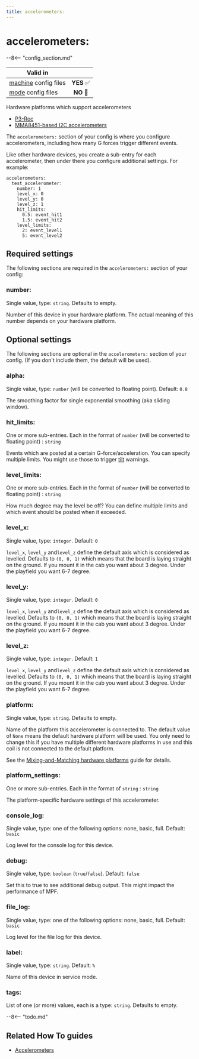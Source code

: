 ```yaml
---
title: accelerometers:
---
```


# accelerometers:


--8<-- "config_section.md"


| Valid in | |
|-----|:----:|
|[machine](instructions/machine_config.md) config files |**YES** :white_check_mark:|
|[mode](instructions/mode_config.md) config files|**NO** :no_entry_sign:|



Hardware platforms which support accelerometers

* [P3-Roc](../hardware/multimorphic/accelerometer.md)
* [MMA8451-based I2C accelerometers](../hardware/mma8451.md)

The `accelerometers:` section of your config is where you configure
accelerometers, including how many G forces trigger different events.

Like other hardware devices, you create a sub-entry for each
accelerometer, then under there you configure additional settings. For
example:

``` mpf-config
accelerometers:
  test_accelerometer:
    number: 1
    level_x: 0
    level_y: 0
    level_z: 1
    hit_limits:
      0.5: event_hit1
      1.5: event_hit2
    level_limits:
      2: event_level1
      5: event_level2
```

## Required settings

The following sections are required in the `accelerometers:` section of
your config:

### number:

Single value, type: `string`. Defaults to empty.

Number of this device in your hardware platform. The actual meaning of
this number depends on your hardware platform.

## Optional settings

The following sections are optional in the `accelerometers:` section of
your config. (If you don't include them, the default will be used).

### alpha:

Single value, type: `number` (will be converted to floating point).
Default: `0.8`

The smoothing factor for single exponential smoothing (aka sliding
window).

### hit_limits:

One or more sub-entries. Each in the format of `number` (will be
converted to floating point) : `string`

Events which are posted at a certain G-force/acceleration. You can
specify multiple limits. You might use those to trigger
[tilt](tilt.md) warnings.

### level_limits:

One or more sub-entries. Each in the format of `number` (will be
converted to floating point) : `string`

How much degree may the level be off? You can define multiple limits and
which event should be posted when it exceeded.

### level_x:

Single value, type: `integer`. Default: `0`

`level_x`, `level_y` and`level_z` define the default axis which is
considered as levelled. Defaults to `(0, 0, 1)` which means that the
board is laying straight on the ground. If you mount it in the cab you
want about 3 degree. Under the playfield you want 6-7 degree.

### level_y:

Single value, type: `integer`. Default: `0`

`level_x`, `level_y` and`level_z` define the default axis which is
considered as levelled. Defaults to `(0, 0, 1)` which means that the
board is laying straight on the ground. If you mount it in the cab you
want about 3 degree. Under the playfield you want 6-7 degree.

### level_z:

Single value, type: `integer`. Default: `1`

`level_x`, `level_y` and`level_z` define the default axis which is
considered as levelled. Defaults to `(0, 0, 1)` which means that the
board is laying straight on the ground. If you mount it in the cab you
want about 3 degree. Under the playfield you want 6-7 degree.

### platform:

Single value, type: `string`. Defaults to empty.

Name of the platform this accelerometer is connected to. The default
value of `None` means the default hardware platform will be used. You
only need to change this if you have multiple different hardware
platforms in use and this coil is not connected to the default platform.

See the [Mixing-and-Matching hardware platforms](../hardware/platform.md) guide for
details.

### platform_settings:

One or more sub-entries. Each in the format of `string` : `string`

The platform-specific hardware settings of this accelerometer.

### console_log:

Single value, type: one of the following options: none, basic, full.
Default: `basic`

Log level for the console log for this device.

### debug:

Single value, type: `boolean` (`true`/`false`). Default: `false`

Set this to true to see additional debug output. This might impact the
performance of MPF.

### file_log:

Single value, type: one of the following options: none, basic, full.
Default: `basic`

Log level for the file log for this device.

### label:

Single value, type: `string`. Default: `%`

Name of this device in service mode.

### tags:

List of one (or more) values, each is a type: `string`. Defaults to
empty.

--8<-- "todo.md"

## Related How To guides

* [Accelerometers](../mechs/accelerometers.md)
